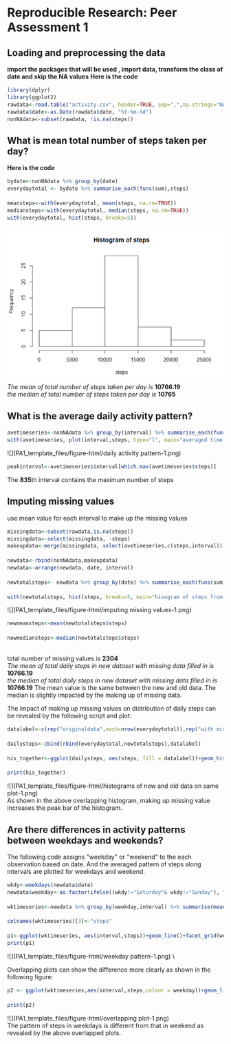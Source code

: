 # Reproducible Research: Peer Assessment 1


## Loading and preprocessing the data
**import the packages that will be used , import data, transform the class of date and skip the NA values**
**Here is the code**

```r
library(dplyr)
library(ggplot2)
rawdata<-read.table("activity.csv", header=TRUE, sep=",",na.strings="NA", stringsAsFactors=FALSE)
rawdata$date<-as.Date(rawdata$date, "%Y-%m-%d")
nonNAdata<-subset(rawdata, !is.na(steps))
```

## What is mean total number of steps taken per day?
**Here is the code**

```r
bydate<-nonNAdata %>% group_by(date) 
everydaytotal <- bydate %>% summarise_each(funs(sum),steps)

meansteps<-with(everydaytotal, mean(steps, na.rm=TRUE))
mediansteps<-with(everydaytotal, median(steps, na.rm=TRUE))
with(everydaytotal, hist(steps, breaks=5))
```

![](PA1_template_files/figure-html/totalsteps-1.png)
\
*The mean of total number of steps taken per day is* **10766.19**\
*the median of total number of steps taken per day is* **10765**



## What is the average daily activity pattern?

```r
avetimeseries<-nonNAdata %>% group_by(interval) %>% summarise_each(funs(mean),steps)
with(avetimeseries, plot(interval,steps, type="l", main="averaged time series of steps taken across all the days"))
```

![](PA1_template_files/figure-html/daily activity pattern-1.png)

```r
peakinterval<-avetimeseries$interval[which.max(avetimeseries$steps)]
```
The **835**th interval contains the maximum number of steps

## Imputing missing values
use mean value for each interval to make up the missing values


```r
missingdata<-subset(rawdata,is.na(steps))
missingdata<-select(missingdata, -steps)
makeupdata<-merge(missingdata, select(avetimeseries,c(steps,interval)), by.x="interval", by.y="interval")

newdata<-rbind(nonNAdata,makeupdata)
newdata<-arrange(newdata, date, interval)

newtotalsteps<- newdata %>% group_by(date) %>% summarise_each(funs(sum), steps)

with(newtotalsteps, hist(steps, breaks=5, main="hisogram of steps from new dataset with missing data filled in"))
```

![](PA1_template_files/figure-html/imputing missing values-1.png)

```r
newmeansteps<-mean(newtotalsteps$steps)

newmediansteps<-median(newtotalsteps$steps)
```
\
total number of missing values is **2304**\
*The mean of total daily steps in new dataset with missing data filled in is* **10766.19**\
*the median of total daily steps in new dataset with missing data filled in is* **10766.19**
The mean value is the same between the new and old data.
The median is slightly impacted by the making up of missing data.

The impact of making up missing values on distribution of daily steps can be revealed by the following script and plot:


```r
datalabel<-c(rep("originaldata",each=nrow(everydaytotal)),rep("with missing data filled in", each=nrow(newtotalsteps)))

dailysteps<-cbind(rbind(everydaytotal,newtotalsteps),datalabel)

his_together<-ggplot(dailysteps, aes(steps, fill = datalabel))+geom_histogram(alpha=0.5, bins=5, position = 'identity')+ ggtitle("overlapped histogram of old and new datasets")

print(his_together)
```

![](PA1_template_files/figure-html/histograms of new and old data on same plot-1.png)
\
As shown in the above overlapping histogram, making up missing value increases the peak bar of the histogram.


## Are there differences in activity patterns between weekdays and weekends?
The following code assigns "weekday" or "weekend" to the each observation based on date. And the averaged pattern of steps along intervals are plotted for weekdays and weekend.  

```r
wkdy<-weekdays(newdata$date)
newdata$weekday<-as.factor(ifelse((wkdy!="Saturday"& wkdy!="Sunday"), "weekday","weekend"))

wktimeseries<-newdata %>% group_by(weekday,interval) %>% summarise(mean(steps))

colnames(wktimeseries)[3]<-"steps"

p1<-ggplot(wktimeseries, aes(interval,steps))+geom_line()+facet_grid(weekday ~ .)+ggtitle("averaged time series of steps across weekday or weekend")
print(p1)
```

![](PA1_template_files/figure-html/weekday pattern-1.png)
\



Overlapping plots can show the difference more clearly as shown in the following figure:

```r
p2 <- ggplot(wktimeseries,aes(interval,steps,colour = weekday))+geom_line()+ggtitle("averaged time series of steps across weekday or weekend (overlapped)")

print(p2)
```

![](PA1_template_files/figure-html/overlapping plot-1.png)
\
The pattern of steps in weekdays is different from that in weekend as revealed by the above overlapped plots.  
